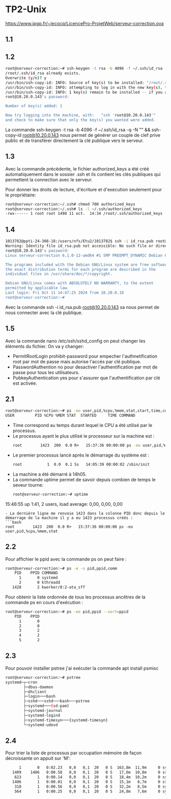 # TP2-Unix

https://www.ipgp.fr/~lecocq/LicencePro-ProjetWeb/serveur-correction.ova


## 1.1



## 1.2

```bash
root@serveur-correction:~# ssh-keygen -t rsa -b 4096 -f ~/.ssh/id_rsa -q -N "" && ssh-copy-id root@10.20.0.143
/root/.ssh/id_rsa already exists.
Overwrite (y/n)? y
/usr/bin/ssh-copy-id: INFO: Source of key(s) to be installed: "/root/.ssh/id_rsa.pub"
/usr/bin/ssh-copy-id: INFO: attempting to log in with the new key(s), to filter out any that are already installed
/usr/bin/ssh-copy-id: INFO: 1 key(s) remain to be installed -- if you are prompted now it is to install the new keys
root@10.20.0.143's password: 

Number of key(s) added: 1

Now try logging into the machine, with:   "ssh 'root@10.20.0.143'"
and check to make sure that only the key(s) you wanted were added.

```
La commande ssh-keygen -t rsa -b 4096 -f ~/.ssh/id_rsa -q -N "" && ssh-copy-id root@10.20.0.143 nous permet de générer un couple de clef prive public et de transférer directement la clé publique vers le serveur.


## 1.3

Avec la commande précèdente, le fichier authorized_keys a été créé automatiquement dans le sossier .ssh et ils contient les clés publiques qui permettent la connection avec le serveur.

Pour donner les droits de lecture, d'écriture et d'execution seulement pour le propriétaire:
```bash
root@serveur-correction:~/.ssh# chmod 700 authorized_keys 
root@serveur-correction:~/.ssh# ls -l ~/.ssh/authorized_keys 
-rwx------ 1 root root 1498 11 oct.  14:34 /root/.ssh/authorized_keys
```
## 1.4

```bash
1013782@ppti-24-308-18:/users/nfs/Etu2/1013782$ ssh -i id_rsa.pub root@10.20.0.143
Warning: Identity file id_rsa.pub not accessible: No such file or directory.
root@10.20.0.143's password: 
Linux serveur-correction 6.1.0-12-amd64 #1 SMP PREEMPT_DYNAMIC Debian 6.1.52-1 (2023-09-07) x86_64

The programs included with the Debian GNU/Linux system are free software;
the exact distribution terms for each program are described in the
individual files in /usr/share/doc/*/copyright.

Debian GNU/Linux comes with ABSOLUTELY NO WARRANTY, to the extent
permitted by applicable law.
Last login: Fri Oct 11 14:47:25 2024 from 10.20.0.18
root@serveur-correction:~# 
```
Avec la commande ssh -i id_rsa.pub root@10.20.0.143 sa nous permet de nous connecter avec la clé publique.

## 1.5

Avec la commande nano /etc/ssh/sshd_config on peut changer les éléments du fichier.
On va y changer:
- PermitRootLogin prohibit-password pour empecher l'authnetification root par mot de passe mais autorise l'accès par clé publique.
- PasswordAuthention no pour desactiver l'authentification par mot de passe pour tous les utilisateurs.
- PubkeyAuthentication yes pour s'assurer que l'authentification par clé est activée.


## 2.1
```bash
root@serveur-correction:~# ps -eo user,pid,%cpu,%mem,stat,start,time,command
USER         PID %CPU %MEM STAT  STARTED     TIME COMMAND
```
- Time correspond au temps durant lequel le CPU a été utilisé par le processus.
- Le processus ayant le plus utilisé le processeur sur la machine est :
  ```bash
  root        1423  200  0.0 R+   15:37:36 00:00:00 ps -eo user,pid,%cpu,%mem,stat
  ```
- Le premier processus lancé après le démarrage du système est :
  ```bash
  root           1  0.0  0.1 Ss   14:05:39 00:00:02 /sbin/init
  ```
- La machine a été démarré à 14h05.
- La commande uptime permet de savoir depuis combien de temps le seveur tourne:
  ```bash
  root@serveur-correction:~# uptime
 15:46:55 up  1:41,  2 users,  load average: 0,00, 0,00, 0,00
  ```
- La dernière ligne me renvoie 1423 dans la colonne PID donc depuis le démarrage de la machine il y a eu 1423 processus créés :
```bash
root        1423  200  0.0 R+   15:37:36 00:00:00 ps -eo user,pid,%cpu,%mem,stat
```


## 2.2

Pour affichier le ppid avec la commande ps on peut faire : 
```bash
root@serveur-correction:~# ps -e -o pid,ppid,comm
    PID    PPID COMMAND
      1       0 systemd
      2       0 kthreadd
   1428       2 kworker/8:2-ata_sff
```

Pour obtenir la liste ordonnée de tous les processus ancêtres de la commande ps en cours d'exécution : 
```bash
root@serveur-correction:~# ps -eo pid,ppid --sort=ppid
    PID    PPID
      1       0
      2       0
      3       2
      4       2
      5       2
```
## 2.3

Pour pouvoir installer pstree j'ai exécuter la commande apt install psmisc

```bash
root@serveur-correction:~# pstree
systemd─┬─cron
        ├─dbus-daemon
        ├─dhclient
        ├─login───bash
        ├─sshd───sshd───bash───pstree
        ├─systemd───(sd-pam)
        ├─systemd-journal
        ├─systemd-logind
        ├─systemd-timesyn───{systemd-timesyn}
        └─systemd-udevd
```

## 2.4

Pour trier la liste de processus par occupation mémoire de façon décroissante on appuit sur 'M':
```bash
      1       0   0:02.23   0,0   0,1  20   0 S  163,8m  11,9m     0 systemd    
   1409    1406   0:00.58   0,0   0,1  20   0 S   17,6m  10,8m     0 sshd       
    623       1   0:00.14   0,0   0,1  20   0 S   18,4m  10,2m     0 systemd    
   1406       1   0:00.01   0,0   0,1  20   0 S   15,1m   8,7m     0 sshd       
    318       1   0:00.56   0,0   0,1  20   0 S   32,2m   8,5m     0 systemd-j+ 
    564       1   0:00.25   0,0   0,1  20   0 S   24,8m   7,6m     0 systemd-l+
```









